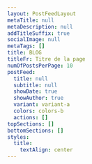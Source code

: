 ```yaml
---
layout: PostFeedLayout
metaTitle: null
metaDescription: null
addTitleSuffix: true
socialImage: null
metaTags: []
title: BLOG
titleFr: Titre de la page
numOfPostsPerPage: 10
postFeed:
  title: null
  subtitle: null
  showDate: true
  showAuthor: true
  variant: variant-a
  colors: colors-b
  actions: []
topSections: []
bottomSections: []
styles:
  title:
    textAlign: center
---
```

